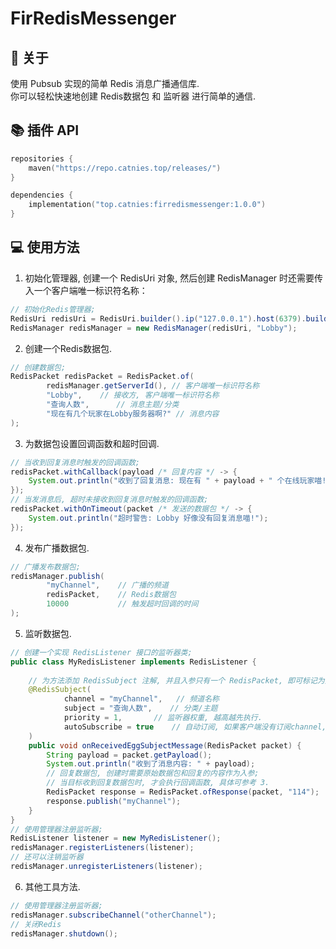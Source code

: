 # FirRedisMessenger

## 📌 关于
使用 Pubsub 实现的简单 Redis 消息广播通信库. <br />
你可以轻松快速地创建 Redis数据包 和 监听器 进行简单的通信. <br />

## 📚 插件 API
```kotlin
repositories {
    maven("https://repo.catnies.top/releases/")
}
```
```kotlin
dependencies {
    implementation("top.catnies:firredismessenger:1.0.0")
}
```

## 💻 使用方法
1. 初始化管理器, 创建一个 RedisUri 对象, 然后创建 RedisManager 时还需要传入一个客户端唯一标识符名称：
```Java
// 初始化Redis管理器;
RedisUri redisUri = RedisUri.builder().ip("127.0.0.1").host(6379).build();
RedisManager redisManager = new RedisManager(redisUri, "Lobby");
```

2. 创建一个Redis数据包.
```Java
// 创建数据包;
RedisPacket redisPacket = RedisPacket.of(
        redisManager.getServerId(), // 客户端唯一标识符名称
        "Lobby",    // 接收方, 客户端唯一标识符名称
        "查询人数",      // 消息主题/分类
        "现在有几个玩家在Lobby服务器啊?" // 消息内容
);
```

3. 为数据包设置回调函数和超时回调.
```Java
// 当收到回复消息时触发的回调函数;
redisPacket.withCallback(payload /* 回复内容 */ -> {
    System.out.println("收到了回复消息: 现在有 " + payload + " 个在线玩家喵!");
});
// 当发消息后, 超时未接收到回复消息时触发的回调函数;
redisPacket.withOnTimeout(packet /* 发送的数据包 */ -> {
    System.out.println("超时警告: Lobby 好像没有回复消息喵!");
});
```

4. 发布广播数据包.
```Java
// 广播发布数据包;
redisManager.publish(
        "myChannel",    // 广播的频道
        redisPacket,    // Redis数据包
        10000           // 触发超时回调的时间
);
```

5. 监听数据包.
```Java
// 创建一个实现 RedisListener 接口的监听器类;
public class MyRedisListener implements RedisListener {
    
    // 为方法添加 RedisSubject 注解, 并且入参只有一个 RedisPacket, 即可标记为监听器方法;
    @RedisSubject(
            channel = "myChannel",   // 频道名称
            subject = "查询人数",    // 分类/主题
            priority = 1,       // 监听器权重, 越高越先执行.
            autoSubscribe = true    // 自动订阅, 如果客户端没有订阅channel, 则在注册监听器的时候自动帮忙订阅.
    )
    public void onReceivedEggSubjectMessage(RedisPacket packet) {
        String payload = packet.getPayload();
        System.out.println("收到了消息内容: " + payload);
        // 回复数据包, 创建时需要原始数据包和回复的内容作为入参;
        // 当目标收到回复数据包时, 才会执行回调函数, 具体可参考 3.
        RedisPacket response = RedisPacket.ofResponse(packet, "114");
        response.publish("myChannel");
    }
}
// 使用管理器注册监听器;
RedisListener listener = new MyRedisListener();
redisManager.registerListeners(listener);
// 还可以注销监听器
redisManager.unregisterListeners(listener);
```

6. 其他工具方法.
```Java
// 使用管理器注册监听器;
redisManager.subscribeChannel("otherChannel");
// 关闭Redis
redisManager.shutdown();
```